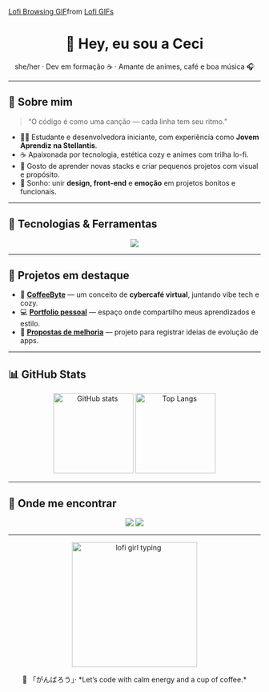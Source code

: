 <!-- Banner -->
<p align="center">
<div class="tenor-gif-embed" data-postid="17529094" data-share-method="host" data-aspect-ratio="1.77778" data-width="100%"><a href="https://tenor.com/view/lofi-browsing-studying-anime-gif-17529094">Lofi Browsing GIF</a>from <a href="https://tenor.com/search/lofi-gifs">Lofi GIFs</a></div> <script type="text/javascript" async src="https://tenor.com/embed.js"></script></p>

<h1 align="center">🌙 Hey, eu sou a <strong>Ceci</strong> </h1>
<p align="center">she/her · Dev em formação ☕ · Amante de animes, café e boa música 🎧</p>

---

## 💫 Sobre mim
> “O código é como uma canção — cada linha tem seu ritmo.”

- 👩‍💻 Estudante e desenvolvedora iniciante, com experiência como **Jovem Aprendiz na Stellantis**.  
- ☕ Apaixonada por tecnologia, estética cozy e animes com trilha lo-fi.  
- 🌸 Gosto de aprender novas stacks e criar pequenos projetos com visual e propósito.  
- 💭 Sonho: unir **design, front-end** e **emoção** em projetos bonitos e funcionais.

---

## 🧰 Tecnologias & Ferramentas
<p align="center">
  <img src="https://skillicons.dev/icons?i=html,css,js,ts,react,nodejs,python,git,github,vscode&theme=dark" />
</p>

---

## 🎴 Projetos em destaque
- 🌿 [**CoffeeByte**](https://github.com/CoffeesLia/CoffeeByte) — um conceito de **cybercafé virtual**, juntando vibe tech e cozy.  
- 💻 [**Portfolio pessoal**](https://github.com/CoffeesLia/Portfolio) — espaço onde compartilho meus aprendizados e estilo.  
- 🔧 [**Propostas de melhoria**](https://github.com/CoffeesLia/melhorias-app) — projeto para registrar ideias de evolução de apps.

---

## 📊 GitHub Stats
<p align="center">
  <img src="https://github-readme-stats.vercel.app/api?username=CoffeesLia&show_icons=true&theme=tokyonight&hide_border=true" alt="GitHub stats" height="160"/>
  <img src="https://github-readme-stats.vercel.app/api/top-langs/?username=CoffeesLia&layout=compact&theme=tokyonight&hide_border=true" alt="Top Langs" height="160"/>
</p>

---

## 💌 Onde me encontrar
<p align="center">
  <a href="https://github.com/CoffesLia"><img src="https://img.shields.io/badge/GitHub-CoffeesLia-181717?style=for-the-badge&logo=github" /></a>
  <a href="mailto:cpm72@proton.me"><img src="https://img.shields.io/badge/Email-Contact-me?style=for-the-badge&logo=gmail&color=gray" /></a>
</p>

---

<p align="center">
  <img src="https://64.media.tumblr.com/90db8eecbda9f9a84dbf789d4c9b36ce/tumblr_o4ne48wQuC1tq57ifo1_500.gif" width="250" alt="lofi girl typing"/>
</p>

<p align="center">
  🌸 「がんばろう」· *Let’s code with calm energy and a cup of coffee.*
</p>
